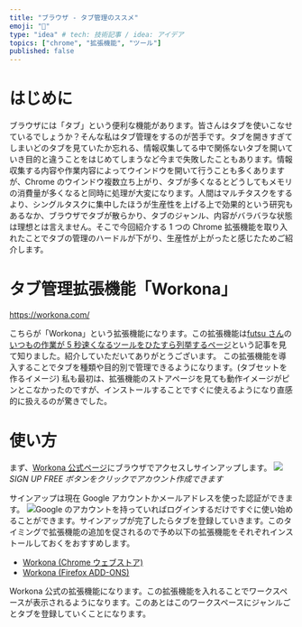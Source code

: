 ```yaml
---
title: "ブラウザ - タブ管理のススメ"
emoji: "🚪"
type: "idea" # tech: 技術記事 / idea: アイデア
topics: ["chrome", "拡張機能", "ツール"]
published: false
---
```


# はじめに

ブラウザには「タブ」という便利な機能があります。皆さんはタブを使いこなせているでしょうか？そんな私はタブ管理をするのが苦手です。タブを開きすぎてしまいどのタブを見ていたか忘れる、情報収集してる中で関係ないタブを開いていき目的と違うことをはじめてしまうなど今まで失敗したこともあります。情報収集する内容や作業内容によってウインドウを開いて行うことも多くありますが、Chrome のウインドウ複数立ち上がり、タブが多くなるとどうしてもメモリの消費量が多くなると同時に処理が大変になります。人間はマルチタスクをするより、シングルタスクに集中したほうが生産性を上げる上で効果的という研究もあるなか、ブラウザでタブが散らかり、タブのジャンル、内容がバラバラな状態は理想とは言えません。そこで今回紹介する 1 つの Chrome 拡張機能を取り入れたことでタブの管理のハードルが下がり、生産性が上がったと感じたためご紹介します。

# タブ管理拡張機能「Workona」

https://workona.com/

こちらが「Workona」という拡張機能になります。この拡張機能は[futsu さん](https://zenn.dev/futsu)の[いつもの作業が 5 秒速くなるツールをひたすら列挙するページ](https://zenn.dev/futsu/articles/d54d7dfda7bb7f81a93e)という記事を見て知りました。紹介していただいてありがとうございます。
この拡張機能を導入することでタブを種類や目的別で管理できるようになります。(タブセットを作るイメージ)
私も最初は、拡張機能のストアページを見ても動作イメージがピンとこなかったのですが、インストールすることですぐに使えるようになり直感的に扱えるのが驚きでした。

# 使い方

まず、[Workona 公式ページ](https://workona.com/)にブラウザでアクセスしサインアップします。
![](https://storage.googleapis.com/zenn-user-upload/cifgjq90clqdnxe1ei8q8izbmrpz)
_SIGN UP FREE ボタンをクリックでアカウント作成できます_

サインアップは現在 Google アカウントかメールアドレスを使った認証ができます。
![](https://storage.googleapis.com/zenn-user-upload/vm5f2gqbvxu44dxqoy4aw65szdto)Google のアカウントを持っていればログインするだけですぐに使い始めることができます。サインアップが完了したらタブを登録していきます。このタイミングで拡張機能の追加を促されるので予め以下の拡張機能をそれぞれインストールしておくをおすすめします。

- [Workona (Chrome ウェブストア)](https://chrome.google.com/webstore/detail/workona/ailcmbgekjpnablpdkmaaccecekgdhlh)
- [Workona (Firefox ADD-ONS)](https://addons.mozilla.org/ja/firefox/addon/workona/)

Workona 公式の拡張機能になります。この拡張機能を入れることでワークスペースが表示されるようになります。このあとはこのワークスペースにジャンルごとタブを登録していくことになります。
